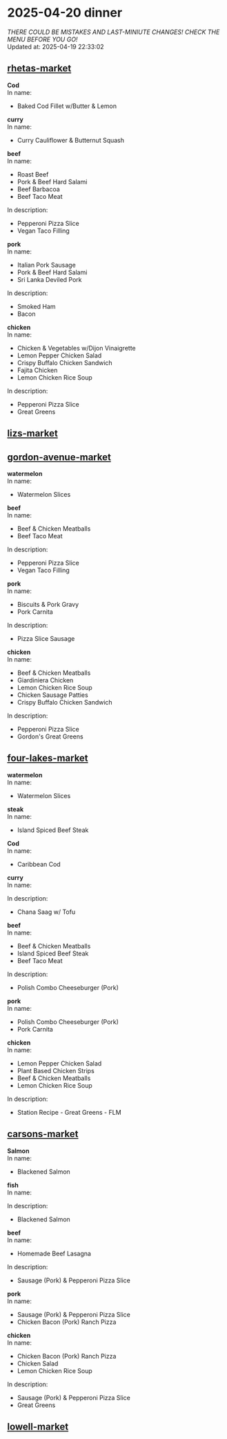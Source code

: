 # 2025-04-20 dinner  
*THERE COULD BE MISTAKES AND LAST-MINIUTE CHANGES! CHECK THE MENU BEFORE YOU GO!*  
Updated at: 2025-04-19 22:33:02  
## [rhetas-market](https://wisc-housingdining.nutrislice.com/menu/rhetas-market/dinner/2025-04-20)  
**Cod**  
In name:   
 - Baked Cod Fillet w/Butter & Lemon  
  
**curry**  
In name:   
 - Curry Cauliflower & Butternut Squash  
  
**beef**  
In name:   
 - Roast Beef  
 - Pork & Beef Hard Salami  
 - Beef Barbacoa  
 - Beef Taco Meat  
  
In description:   
 - Pepperoni Pizza Slice  
 - Vegan Taco Filling  
  
**pork**  
In name:   
 - Italian Pork Sausage  
 - Pork & Beef Hard Salami  
 - Sri Lanka Deviled Pork  
  
In description:   
 - Smoked Ham  
 - Bacon  
  
**chicken**  
In name:   
 - Chicken & Vegetables w/Dijon Vinaigrette  
 - Lemon Pepper Chicken Salad  
 - Crispy Buffalo Chicken Sandwich  
 - Fajita Chicken  
 - Lemon Chicken Rice Soup  
  
In description:   
 - Pepperoni Pizza Slice  
 - Great Greens  
  
## [lizs-market](https://wisc-housingdining.nutrislice.com/menu/lizs-market/dinner/2025-04-20)  
## [gordon-avenue-market](https://wisc-housingdining.nutrislice.com/menu/gordon-avenue-market/dinner/2025-04-20)  
**watermelon**  
In name:   
 - Watermelon Slices  
  
**beef**  
In name:   
 - Beef & Chicken Meatballs  
 - Beef Taco Meat  
  
In description:   
 - Pepperoni Pizza Slice  
 - Vegan Taco Filling  
  
**pork**  
In name:   
 - Biscuits & Pork Gravy  
 - Pork Carnita  
  
In description:   
 - Pizza Slice Sausage  
  
**chicken**  
In name:   
 - Beef & Chicken Meatballs  
 - Giardiniera Chicken  
 - Lemon Chicken Rice Soup  
 - Chicken Sausage Patties  
 - Crispy Buffalo Chicken Sandwich  
  
In description:   
 - Pepperoni Pizza Slice  
 - Gordon's Great Greens  
  
## [four-lakes-market](https://wisc-housingdining.nutrislice.com/menu/four-lakes-market/dinner/2025-04-20)  
**watermelon**  
In name:   
 - Watermelon Slices  
  
**steak**  
In name:   
 - Island Spiced Beef Steak  
  
**Cod**  
In name:   
 - Caribbean Cod  
  
**curry**  
In name:   
  
In description:   
 - Chana Saag w/ Tofu  
  
**beef**  
In name:   
 - Beef & Chicken Meatballs  
 - Island Spiced Beef Steak  
 - Beef Taco Meat  
  
In description:   
 - Polish Combo Cheeseburger (Pork)  
  
**pork**  
In name:   
 - Polish Combo Cheeseburger (Pork)  
 - Pork Carnita  
  
**chicken**  
In name:   
 - Lemon Pepper Chicken Salad  
 - Plant Based Chicken Strips  
 - Beef & Chicken Meatballs  
 - Lemon Chicken Rice Soup  
  
In description:   
 - Station Recipe - Great Greens - FLM  
  
## [carsons-market](https://wisc-housingdining.nutrislice.com/menu/carsons-market/dinner/2025-04-20)  
**Salmon**  
In name:   
 - Blackened Salmon  
  
**fish**  
In name:   
  
In description:   
 - Blackened Salmon  
  
**beef**  
In name:   
 - Homemade Beef Lasagna  
  
In description:   
 - Sausage (Pork) & Pepperoni Pizza Slice  
  
**pork**  
In name:   
 - Sausage (Pork) & Pepperoni Pizza Slice  
 - Chicken Bacon (Pork) Ranch Pizza  
  
**chicken**  
In name:   
 - Chicken Bacon (Pork) Ranch Pizza  
 - Chicken Salad  
 - Lemon Chicken Rice Soup  
  
In description:   
 - Sausage (Pork) & Pepperoni Pizza Slice  
 - Great Greens  
  
## [lowell-market](https://wisc-housingdining.nutrislice.com/menu/lowell-market/dinner/2025-04-20)  
  
